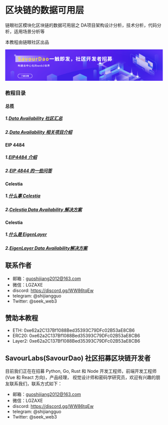 # 区块链的数据可用层

链眼社区模块化区块链的数据可用层之 DA项目架构设计分析，技术分析，代码分析，适用场景分析等

本教程由链眼社区出品

[![savourlabs](https://github.com/0xchaineye/chaineye-blockchain-interview/blob/main/images/pic_chang.png)](https://github.com/savour-labs)


### 教程目录

#### 总揽

##### 1.[Data Availability 社区汇总](https://github.com/0xchaineye/chaineye-data-availability/blob/main/00-community/readme.md)
##### 2.[Data Availability 相关项目介绍](https://github.com/0xchaineye/chaineye-data-availability/tree/main/01-introduce#readme)

#### EIP 4484

##### 1.[EIP4484 介绍](https://github.com/0xchaineye/chaineye-data-availability/tree/main/02-what-is-eip4484#readme)
##### 2.[EIP 4844 的一些问答](https://github.com/0xchaineye/chaineye-data-availability/tree/main/03-eip4484-qs#readme)

#### Celestia

##### 1.[什么事 Celestia]()
##### 2.[Celestia Data Availability 解决方案]()

#### Celestia

##### 1.[什么是 EigenLayer]()
##### 2.[EigenLayer Data Availability解决方案]()


## 联系作者

- 邮箱：guoshijiang2012@163.com
- 微信：LGZAXE
- discord: https://discord.gg/WW86tqEw
- telegram: @shijiangguo
- Twitter: @seek_web3

## 赞助本教程

- ETH: 0xe62a2C137Bf1088Bed35393C79DFc02B53aE8CB6
- ERC20: 0xe62a2C137Bf1088Bed35393C79DFc02B53aE8CB6
- Layer2: 0xe62a2C137Bf1088Bed35393C79DFc02B53aE8CB6


## SavourLabs(SavourDao) 社区招募区块链开发者

目前我们正在在招募 Python, Go, Rust 和 Node 开发工程师，前端开发工程师(Vue 和 React 方向)，产品经理， 视觉设计师和密码学研究员，欢迎有兴趣的朋友联系我们，联系方式如下：

- 邮箱：guoshijiang2012@163.com
- 微信：LGZAXE
- discord: https://discord.gg/WW86tqEw
- telegram: @shijiangguo
- Twitter: @seek_web3

